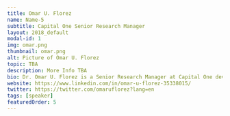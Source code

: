 ```yaml
---
title: Omar U. Florez
name: Name-5
subtitle: Capital One Senior Research Manager
layout: 2018_default
modal-id: 1
img: omar.png
thumbnail: omar.png
alt: Picture of Omar U. Florez
topic: TBA
description: More Info TBA
bio: Dr. Omar U. Florez is a Senior Research Manager at Capital One developing deep reinforcement learning algorithms to enable natural dialogues with customers and their context. Formerly he was a Research Scientist at Intel Labs in the Anticipatory Computing Lab. He is a recipient of an Innovation Award on Large-Scale Analytics by IBM Research in 2010 and currently leads the research committee of LatinX in AI (http://www.latinxinai.org/), a coalition which goal is to raise awareness of the long and short term effects of artificial intelligence technology on the LatinX community. Omar’s interests cover deep learning for multimedia data and and Bayesian reasoning for interpretation.
website: https://www.linkedin.com/in/omar-u-florez-35338015/
twitter: https://twitter.com/omaruflorez?lang=en
tags: [speaker]
featuredOrder: 5
---
```

